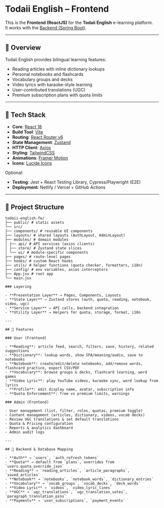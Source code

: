 # Todaii English – Frontend

This is the **Frontend (ReactJS)** for the **Todaii English** e-learning platform.  
It works with the [Backend (Spring Boot)](https://github.com/vantu2004/todaii-english-BE).

---

## 🔹 Overview

Todaii English provides bilingual learning features:

- Reading articles with inline dictionary lookups
- Personal notebooks and flashcards
- Vocabulary groups and decks
- Video lyrics with karaoke-style learning
- User-contributed translations (UGC)
- Premium subscription plans with quota limits

---

## 🔹 Tech Stack

- **Core**: [React 18](https://react.dev/)
- **Build Tool**: [Vite](https://vitejs.dev/)
- **Routing**: [React Router v6](https://reactrouter.com/)
- **State Management**: [Zustand](https://zustand-demo.pmnd.rs/)
- **HTTP Client**: [Axios](https://axios-http.com/)
- **Styling**: [TailwindCSS](https://tailwindcss.com/)
- **Animations**: [Framer Motion](https://www.framer.com/motion/)
- **Icons**: [Lucide Icons](https://lucide.dev/)

Optional:

- **Testing**: Jest + React Testing Library, Cypress/Playwright (E2E)
- **Deployment**: Netlify / Vercel + GitHub Actions

---

## 🔹 Project Structure

```text
todaii-english-fe/
├── public/ # static assets
└── src/
├── components/ # reusable UI components
├── layouts/ # shared layouts (AuthLayout, AdminLayout)
├── modules/ # domain modules
│ ├── api/ # API services (axios clients)
│ ├── store/ # Zustand state slices
│ └── ui/ # module-specific components
├── pages/ # route-level pages
├── hooks/ # custom React hooks
├── utils/ # helper functions (quota checker, formatters, i18n)
├── config/ # env variables, axios interceptors
├── App.jsx # root app
└── main.jsx

### Layering

- **Presentation Layer** → Pages, Components, Layouts
- **State Layer** → Zustand stores (auth, quota, reading, notebook, video, ugc)
- **Service Layer** → API calls, backend integration
- **Utility Layer** → Helpers for quota, storage, format, i18n

---

## 🔹 Features

### User (Frontend)

- **Reading**: article feed, search, filters, save, history, related suggestions
- **Dictionary**: lookup words, show IPA/meaning/audio, save to notebooks
- **Notebook**: create/edit/delete notebooks, add/remove words, flashcard practice, export CSV/PDF
- **Vocabulary**: browse groups & decks, flashcard learning, word games
- **Video Lyric**: play YouTube videos, karaoke sync, word lookup from lyrics
- **Profile**: edit display name, avatar, subscription info
- **Quota Enforcement**: free vs premium limits, warnings

### Admin (Frontend)

- User management (list, filter, roles, quotas, premium toggle)
- Content management (articles, dictionary, videos, vocab decks)
- Review UGC translations & set default translations
- Quota & Pricing configuration
- Reports & analytics dashboard
- Admin audit logs

---

## 🔹 Backend & Database Mapping

- **Auth** → `users`, `auth_refresh_tokens`
- **Quota** → default from `plans`, overrides from `users.quota_override_json`
- **Reading** → `reading_articles`, `article_paragraphs`, `saved_articles`
- **Notebook** → `notebooks`, `notebook_words`, `dictionary_entries`
- **Vocabulary** → `vocab_groups`, `vocab_decks`, `deck_words`
- **Video Lyric** → `videos`, `video_lyric_lines`
- **UGC** → `ugc_translations`, `ugc_translation_votes`, `paragraph_translation_pins`
- **Payments** → `user_subscriptions`, `payment_events`
```
